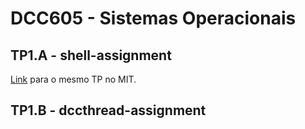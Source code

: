 # DCC605 - Sistemas Operacionais

## TP1.A - shell-assignment

[Link](https://pdos.csail.mit.edu/6.828/2014/homework/xv6-shell.html) para o mesmo TP no MIT.

## TP1.B - dccthread-assignment
